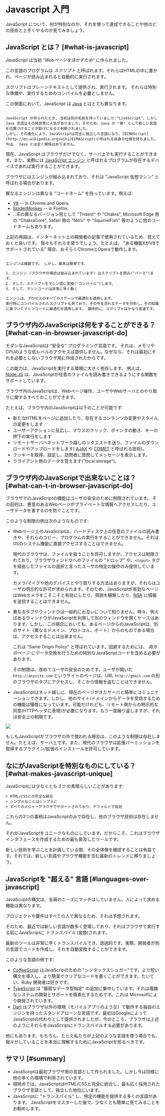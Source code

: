 # Javascript 入門

JavaScript について、何が特別なのか、それを使って達成できることや他のどの技術と上手くやるのか見てみましょう。

## JavaScript とは？ [#what-is-javascript]

*JavaScript* は当初 *"Webページを活かすため"* に作られました。

この言語のプログラムは *スクリプト* と呼ばれます。それらはHTMLの中に書かれ、ページが読み込まれると自動的に実行されます。

スクリプトはプレーンテキストとして提供され、実行されます。 それらは特別な準備や、実行するためのコンパイルを必要としません。

この側面において、JavaScript は [Java](http://en.wikipedia.org/wiki/Java) とはとても異なります。

```smart header="なぜ <u>Java</u>Script?"

JavaScript が作られたとき, 当初は別の名前を持っていました:"LiveScript"。しかし Java 言語はその時非常に人気がありました。そのため、Java の "弟" として新しい言語を位置づけることが助けになると判断されました。
しかし、その進化により、JavaScriptは完全に独立した言語になり、[ECMAScript](http://en.wikipedia.org/wiki/ECMAScript)と呼ばれる自身の仕様を持ちました。今は、 Java とは全く関係はありません。
```

現在、JavaScript はブラウザだけでなく、サーバ上でも実行することができます。また、実際には [JavaScript エンジン](https://en.wikipedia.org/wiki/JavaScript_engine) と呼ばれるプログラムが存在するデバイスであれば実行することができます。

ブラウザにはエンジンが組み込まれており、それは "JavaScript 仮想マシン" と呼ばれる場合があります。

異なるエンジンは異なる "コードネーム" を持っています。例えば:

- [V8](https://en.wikipedia.org/wiki/V8_(JavaScript_engine)) -- in Chrome and Opera.
- [SpiderMonkey](https://en.wikipedia.org/wiki/SpiderMonkey) -- in Firefox.
- ...IEの異なるバージョン用として "Trident" や "Chakra", Microsoft Edge 用の "ChakraCore", Safari 用の "Nitro" や "SquirrelFish" 等のように他のコードネームもあります。

上記の用語は、インターネット上の開発者の記事で使用されているため、覚えておくと良いです。 我々もそれらを使うでしょう。たとえば、 "ある機能XがV8でサポートされている" 場合、おそらくChromeとOperaで動作します。

```smart header="エンジンはどのように動く?"

エンジンは複雑です。 しかし、基本は簡単です。

1. エンジン (ブラウザの場合は組み込まれています) はスクリプトを読み("パース")ます。
2. そして、スクリプトをマシン語に変換("コンパイル")します。
3. そして、マシンコードは非常に早く動く

エンジンは、プロセスのすべてのステージで最適化を適用します。
実行時にコンパイルされたスクリプトも見ており、その中を流れるデータを分析し、その知識に基づいてマシンコードに最適化を適用します。 最終的に、スクリプトはかなり高速です。
```

## ブラウザ内のJavaScriptは何をすることができる？ [#what-can-in-browser-javascript-do]

モダンなJavaScriptは "安全な" プログラミング言語です。
それは、メモリやCPUのような低レベルのアクセスは提供しません。なぜなら、それは最初にそれを必要としないブラウザ用に作成されたからです。

この能力は、JavaScriptを実行する環境に大きく依存します。 例えば、[Node.JS](https://wikipedia.org/wiki/Node.js) は、JavaScriptが任意のファイルを読み書きできるようにする関数をサポートしています。

ブラウザ内のJavaScriptは、Webページ操作、ユーザやWebサーバとのやり取りに関するすべてのことができます。

たとえば、ブラウザ内のJavaScriptは以下のことが可能です:

- 新たなHTMLをページに追加したり、存在するコンテンツの変更やスタイルの変更をします
- ユーザーアクションに反応し、マウスのクリック、ポインタの動き、キーの押下の実行をします
- リモートサーバへネットワーク越しのリクエストを送り、ファイルのダウンロードやアップロードをします( [AJAX](https://en.wikipedia.org/wiki/Ajax_(programming)) や [COMET](https://en.wikipedia.org/wiki/Comet_(programming)) と呼ばれる技術)。
- クッキーを取得、設定し、訪問者に質問してメッセージを表示します。
- クライアント側のデータを覚えます("local storage")。


## ブラウザ内のJavaScriptで出来ないことは？ [#what-can-t-in-browser-javascript-do]

ブラウザでのJavaScriptの機能はユーザの安全のために制限されています。
その目的は、悪意のあるWebページがプライベートな情報へアクセスしたり、ユーザデータを害するのを防ぐことです。

このような制限の例は次のようなものです:

- Webページ上のJavaScriptは、ハードディスク上の任意のファイルの読み書きや、それらのコピー、プログラムの実行をすることができません。それはOSのシステム機能に直接アクセスすることはできません。

    現代のブラウザは、ファイルを扱うことを許可しますが、アクセスは制限されており、ブラウザウィンドウへのファイルの "ドロップ" や、`<input>` タグを経由したファイルの選択と言ったユーザの特定の操作のみ提供しています。

    カメラ/マイクや他のデバイスとやり取りする方法はありますが、それらはユーザの明示的な許可が求められます。そのため、JavaScriptが有効なページはWebカメラをこそこそと有効にしたり、周囲を観察したり、[NSA](https://en.wikipedia.org/wiki/National_Security_Agency) に情報を送信することはできません。
- 異なるタブやウィンドウは一般的にお互いについて知りません。時々、例えばあるウィンドウがJavaScriptを利用して別のウィンドウを開くケースはあります。しかし、この場合においても、あるページからのJavaScriptは、別のサイト（異なるドメイン、プロトコル、ポート）からのものである場合は、アクセスすることは出来ません。

    これは "Same Origin Policy" と呼ばれています。回避するためには、 *両方のページ* にデータ交換を行うための特別なJavaScriptコードを含める必要があります。

    その制限は、改めてユーザの安全のためです。ユーザが開いた `http://anysite.com` というサイトのページは、URL `http://gmail.com` の別のブラウザのタブにアクセスし、そこから情報を盗むことはできません。
- JavaScriptはネット越しに、現在のページがきたサーバと簡単にコミュニケーションできます。しかし、他のサイト/ドメインからデータを受信するための機能は犠牲になっています。可能だけれども、リモート側からの明示的な同意(HTTPヘッダに表現)が必要になります。もう一度繰り返しますが、それは安全上の制限です。

![](limitations.png)

もしもJavaScriptがブラウザの外で使われる場合は、このような制限は存在しません。たとえば、サーバ上です。また、現代のブラウザは拡張パーミッションを取得するプラグイン/拡張のインストールを許可しています。

## なにがJavaScriptを特別なものにしている？ [#what-makes-javascript-unique]

JavaScriptには少なくとも *3つ* の素晴らしいことがあります:

```比較
+ HTML/CSSとの完全な統合
+ シンプルなことはシンプルに
+ すべてのメジャーブラウザでサポートされており、デフォルトで有効
```

これらの3つの事柄はJavaScriptのみで存在し、他のブラウザ技術は存在しません。

それがJavaScriptをユニークなものにしています。だからこそ、これはブラウザインタフェースを作成するための最も普及したツールです。

新しい技術を学ぶことを計画している間、その全体像を確認することは有益です。それでは、新しい言語やブラウザ機能を含む最新のトレンドに移りましょう。


## JavaScriptを "超える" 言語 [#languages-over-javascript]

JavaScriptの構文は、全員のニーズにマッチはしていません。人によって求める機能は異なります。

プロジェクトや要件はすべての人で異なるため、それは予想されます。

そのため、最近では新しい言語が数多く登場しており、それはブラウザで実行する前にJavaScriptに *トランスパイル* (変換)されます。


最新のツールは非常に早くトランスパイルでき、透過的です。実際、開発者が別の言語でコードを作成し、それを自動変換することができます。

このような言語の例です:

- [CoffeeScript](http://coffeescript.org/) はJavaScripのための "シンタックスシュガー"です。より短い構文を導入し、より簡潔でクリアなコードを書くことができます。たいてい、Ruby 開発者は好きです。
- [TypeScript](http://www.typescriptlang.org/) は "厳密なデータ型指定" の追加に集中しています。それは複雑なシステムの開発とサポートを簡素化するためです。これは Microsoftにより開発されています。
- [Dart](https://www.dartlang.org/) はブラウザ以外の環境（モバイルアプリのような）で動作する独自のエンジンを持ったスタンドアローンな言語です。最初はGoogleによってJavaScriptの代わりとして提供されましたが、今のところ、ブラウザは上述のようにそれらをJavaScriptにトランスパイルする必要があります。

他にもあります。もちろん、たとえ私たちが上記のような言語を使う場合でも、我々がしていることを本当に理解するためにJavaScriptを知るべきです。

## サマリ [#summary]

- JavaScriptは最初ブラウザ用の言語として作られました。しかし今は同様に他の多くの環境で利用されています。
- 現時点では、JavaScriptはHTML/CSSと完全に統合し、最も広く採用されたブラウザ言語として、独立した地位にいます。
- JavaScriptに "トランスパイル" し、特定の機能を提供する多くの言語があります。 JavaScriptをマスターした後で、少なくとも簡単に見てみることをお勧めします。
